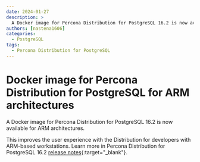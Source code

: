 ```yaml
---
date: 2024-01-27
description: >
  A Docker image for Percona Distribution for PostgreSQL 16.2 is now available for ARM architectures.
authors: [nastena1606]
categories:
  - PostgreSQL
tags:
  - Percona Distribution for PostgreSQL
---
```


# Docker image for Percona Distribution for PostgreSQL for ARM architectures

<!-- more -->

A Docker image for Percona Distribution for PostgreSQL 16.2 is now available for ARM architectures. 

This improves the user experience with the Distribution for developers with ARM-based workstations. Learn more in Percona Distribution for PostgreSQL 16.2 [release notes](https://docs.percona.com/postgresql/16/release-notes-v16.2.html){:target="_blank"}.

